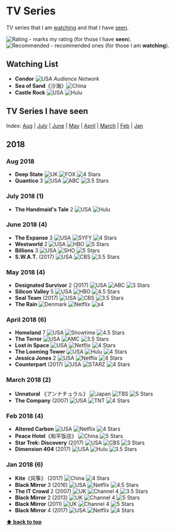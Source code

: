 # TV Series

TV series that I am [watching](#watching-list) and that I have [seen](#tv-series-i-have-seen).

![][star] - marks my rating (for those I have **seen**).  
![][Rec] - recommended ones (for those I am **watching**).

## Watching List
* **Condor** ![][US] _Audience Network_
* **Sea of Sand**《沙海》![][CN]
* **Castle Rock** ![][US] ![][HUL]

## TV Series I have seen

Index: [Aug](#aug-2018) | [July](#july-2018-1) | [June](#june-2018-4) | [May](#may-2018-4) | [April](#april-2018-6) | [March](#march-2018-2) | [Feb](#feb-2018-4) | [Jan](#jan-2018-6)

## 2018

### Aug 2018
* **Deep State** ![][UK] ![][FOX] ![][s4]
* **Quantico** 3 ![][US] ![][ABC] ![][s35]

### July 2018 (1)
* **The Handmaid's Tale** 2 ![][US] ![][HUL]

### June 2018 (4)
* **The Expanse** 3 ![][US] ![][SFY] ![][s4]
* **Westworld** 2 ![][US] ![][HBO] ![][s5]
* **Billions** 3 ![][US] ![SHO] ![][s5]
* **S.W.A.T.** (2017) ![][US] ![][CBS] ![][s35]

### May 2018 (4)
* **Designated Survivor** 2 (2017) ![][US] ![][ABC] ![][s3]
* **Silicon Valley** 5 ![][US] ![][HBO] ![][s45]
* **Seal Team** (2017) ![][US] ![][CBS] ![][s35]
* **The Rain** ![][DK] ![][NFX] ![s4]

### April 2018 (6)
* **Homeland** 7 ![][US] ![][SHO] ![][s45]
* **The Terror** ![][US] ![][AMC] ![][s35]
* **Lost in Space** ![][US] ![][NFX] ![][s4]
* **The Looming Tower** ![][US] ![][HUL] ![][s4]
* **Jessica Jones** 2 ![][US] ![][NFX] ![][s4]
* **Counterpart** (2017) ![][US] ![][STZ] ![][s4]

### March 2018 (2)
* **Unnatural** 《アンナチュラル》 ![][JP] ![][TBS] ![][s5]
* **The Company** (2007) ![][US] ![][TNT] ![][s4]

### Feb 2018 (4)
* **Altered Carbon** ![][US] ![][NFX] ![][s4]
* **Peace Hotel**《和平饭店》 ![][CN] ![][s5]
* **Star Trek: Discovery** (2017) ![][US] ![][CBS] ![][s3]
* **Dimension 404** (2017) ![][US] ![][HUL] ![][s35]

### Jan 2018 (6)
* **Kite**《风筝》 (2017) ![][CN] ![][s4]
* **Black Mirror** 3 (2016) ![][US] ![][NFX] ![][s45]
* **The IT Crowd** 2 (2007) ![][UK] ![][CH4] ![][s35]
* **Black Mirror** 2 (2013) ![][UK] ![][CH4] ![][s5]
* **Black Mirror** (2011) ![][UK] ![][CH4] ![][s5]
* **Black Mirror** 4 (2017) ![][US] ![][NFX] ![][s4]

**[⬆ back to top](#tv-series)**

[Rec]: https://wt365.github.io/lib/svg/rec.svg "Recommended"
[star]: https://wt365.github.io/lib/svg/star/star.svg "Rating"
[s0]: https://wt365.github.io/lib/svg/star/s0.svg "O Star"
[s05]: https://wt365.github.io/lib/svg/star/s05.svg "0.5 Star"
[s1]: https://wt365.github.io/lib/svg/star/s1.svg "1 Star"
[s15]: https://wt365.github.io/lib/svg/star/s15.svg "1.5 Stars"
[s2]: https://wt365.github.io/lib/svg/star/s2.svg "2 Stars"
[s25]: https://wt365.github.io/lib/svg/star/s25.svg "2.5 Stars"
[s3]: https://wt365.github.io/lib/svg/star/s3.svg "3 Stars"
[s35]: https://wt365.github.io/lib/svg/star/s35.svg "3.5 Stars"
[s4]: https://wt365.github.io/lib/svg/star/s4.svg "4 Stars"
[s45]: https://wt365.github.io/lib/svg/star/s45.svg "4.5 Stars"
[s5]: https://wt365.github.io/lib/svg/star/s5.svg "5 Stars"
[SHO]: https://wt365.github.io/lib/svg/tv/sho.svg "Showtime"
[STZ]: https://wt365.github.io/lib/svg/tv/starz.svg "STARZ"
[CBS]: https://wt365.github.io/lib/svg/tv/cbs.svg "CBS"
[ABC]: https://wt365.github.io/lib/svg/tv/abc.svg "ABC"
[NFX]: https://wt365.github.io/lib/svg/tv/netflix.svg "Netflix"
[HUL]: https://wt365.github.io/lib/svg/tv/hulu.svg "Hulu"
[CH4]: https://wt365.github.io/lib/svg/tv/channel4.svg "Channel 4"
[TBS]: https://wt365.github.io/lib/svg/tv/tbs.svg "TBS"
[TNT]: https://wt365.github.io/lib/svg/tv/tnt.svg "TNT"
[HBO]: https://wt365.github.io/lib/svg/tv/hbo.svg "HBO"
[AMC]: https://wt365.github.io/lib/svg/tv/amc.svg "AMC"
[SFY]: https://wt365.github.io/lib/svg/tv/syfy.svg "SYFY"
[FOX]: https://wt365.github.io/lib/svg/tv/fox.svg "FOX"
[CN]: https://wt365.github.io/lib/svg/flag/cn.svg "China"
[US]: https://wt365.github.io/lib/svg/flag/us.svg "USA"
[UK]: https://wt365.github.io/lib/svg/flag/uk.svg "UK"
[JP]: https://wt365.github.io/lib/svg/flag/jp.svg "Japan"
[DK]: https://wt365.github.io/lib/svg/flag/dk.svg "Denmark"